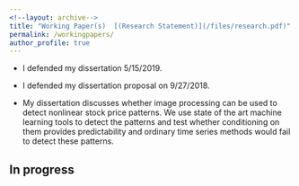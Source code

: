 ```yaml
---
<!--layout: archive-->
title: "Working Paper(s)  [(Research Statement)](/files/research.pdf)"
permalink: /workingpapers/
author_profile: true
---
```


* I defended my dissertation 5/15/2019.
* I defended my dissertation proposal on 9/27/2018.


 * My dissertation discusses whether image processing can be used to detect nonlinear stock price patterns. We use state of the art machine learning tools to detect the patterns and test whether conditioning on them provides predictability and ordinary time series methods would fail to detect these patterns.

<!-- ## Working Papers

* The first paper titled “Reliability of Pattern Recognition in Recognizing Stock Price Patterns” discusses detecting nonrandom patterns in financial data using kernel smoothing and cross-validated bandwidth selection in rolling windows, using a new method called maximum price deviation. The new method sets a maximum deviation in the bandwidth minimization problem, which would otherwise go to zero. The contribution is that the patterns can be identified objectively rather than through professional recommendation (e.g. visually selecting bandwidth). This research paper first matches the patterns to LMW (2000) and then identifies the patterns in rolling windows over a full sample of 1971-2009 on Centex Security (CTX). The completed paper will include all cross-sectional stocks in CRSP using dividend and split adjusted log prices. This feeds in to the second paper which discusses whether nonrandom technical patterns are evident in financial time series. <br>
* The second essay titled “Stock Price Pattern Recognition and Conditional Returns” focuses on supervised machine learning and computer vision to obtain statistics on the patterns, forecasting, and profitability. The contribution is that the patterns may be detected in stock chart images using rolling windows and allow for forecasting, pattern statistics, forecasting, and pattern detection without needing raw data.<br>
* The contribution may lead to market efficiency and program trading, as well as potential future research aggregating the bias of pattern output and professional recommendation. Further works may include more pattern definitions.<br> -->
<!--
* [A. W. Lo, H. Mamaysky, J. Wang, "Foundations of Technical Analysis: Computational Algorithms, Statistical Inference, and Empirical Implementation," Journal of Finance, 55(4), 2000 pp.1705-1765.[PDF]](/files/lmw200.pdf.html)<br> -->
<!-- <b>[Computer Vision and Classic Chart Patterns](jobmarket)</b><br>
<b>Matt Lutey</b> -->

<!-- ## Submitted -->
## In progress
<!-- <b>[Survival Analysis of Ichimoku Cloud Indicator](/publications/wp1)</b><br>

<b>[Performance Evaluation of Stock Selection Strategies](/publications/wp2)</b><br>

<b>[A Primer on Ichimoku Cloud Indicator](/publications/wp3)</b><br> -->

<!-- <b>[Forecasting Equity Premium with Ichimoku Cloud](/publications/wp4)</b><br>

<!-- <b>[Pay Gap: Do outside CEOs earn unfair compensation](/publications/wp5)</b><br> -->
<!--
<b>[CAN SLIM and Technical Analysis](/publications/wp6)</b><br>

<b>[CAN SLIM vs US Benchmarks](/publications/wp7)</b><br>

<b>[CAN SLIM Live Testing](/publications/wp10)</b><br> -->
